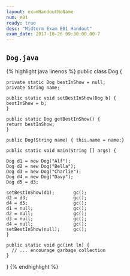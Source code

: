 ```yaml
---
layout: examHandoutNoName
num: e01
ready: true
desc: "Midterm Exam E01 Handout"
exam_date: 2017-10-26 09:30:00.00-7
---
```


## `Dog.java`

{% highlight java linenos %}
public class Dog {

    private static Dog bestInShow = null;
    private String name;

    public static void setBestInShow(Dog b) {
	bestInShow = b;
    }

    public static Dog getBestInShow() {
	return bestInShow;
    }

    public Dog(String name) { this.name = name;}

    public static void main(String [] args) {

	Dog d1 = new Dog("Alf");
	Dog d2 = new Dog("Bella");
	Dog d3 = new Dog("Charlie");
	Dog d4 = new Dog("Davy");
	Dog d5 = d3;
	
	setBestInShow(d1);       gc();    
	d2 = d3;                 gc();                   
	d4 = d5;                 gc();                   
	d1 = null;               gc();                 
	d2 = null;               gc();
 	d3 = null;               gc();
 	d4 = null;               gc();
	setBestInShow(null);	 gc();
    }                              

    public static void gc(int ln) {
      // ... encourage garbage collection
    }     

}
{% endhighlight %}
